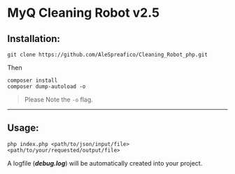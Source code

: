# MyQ Cleaning Robot v2.5

## Installation:

```git clone https://github.com/AleSpreafico/Cleaning_Robot_php.git```

Then
```
composer install
composer dump-autoload -o
```
>Please Note the `-o` flag.

---

## Usage:

`php index.php <path/to/json/input/file> <path/to/your/requested/output/file>` 

A logfile (_**debug.log**_) will be automatically created into your project.